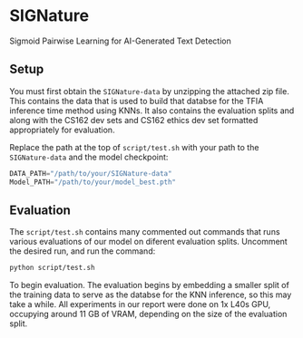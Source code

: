 # SIGNature
Sigmoid Pairwise Learning for AI-Generated Text Detection

## Setup 
You must first obtain the `SIGNature-data` by unzipping the attached zip file. This contains the data that is used to build that databse for the TFIA inference time method using KNNs. It also contains the evaluation splits and along with the CS162 dev sets and CS162 ethics dev set formatted appropriately for evaluation.

Replace the path at the top of `script/test.sh` with your path to the `SIGNature-data` and the model checkpoint:
```python
DATA_PATH="/path/to/your/SIGNature-data"
Model_PATH="/path/to/your/model_best.pth"
```

## Evaluation

The `script/test.sh` contains many commented out commands that runs various evaluations of our model on diferent evaluation splits. Uncomment the desired run, and run the command:

```bash
python script/test.sh
```

To begin evaluation. The evaluation begins by embedding a smaller split of the training data to serve as the databse for the KNN inference, so this may take a while. All experiments in our report were done on 1x L40s GPU, occupying around 11 GB of VRAM, depending on the size of the evaluation split.

